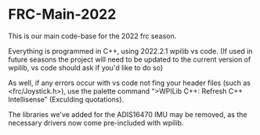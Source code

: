 # FRC-Main-2022

This is our main code-base for the 2022 frc season.

Everything is programmed in C++, using 2022.2.1 wpilib vs code.
(If used in future seasons the project will need to be updated to the current version of wpilib, vs code should ask if you'd like to do so)

As well, if any errors occur with vs code not fing your header files (such as <frc/Joystick.h>),
use the palette command “>WPILib C++: Refresh C++ Intellisense” (Exculding quotations).

The libraries we've added for the ADIS16470 IMU may be removed, as the necessary drivers now come pre-included with wpilib.
